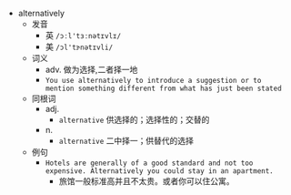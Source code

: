 - alternatively
  - 发音
    - 英 `/ɔːl'tɜːnətɪvlɪ/`
    - 美 `/ɔl'tɝnətɪvli/`
  - 词义
    - adv. 做为选择,二者择一地
    - `You use alternatively to introduce a suggestion or to mention something different from what has just been stated`
  - 同根词
    - adj.
      - `alternative` 供选择的；选择性的；交替的
    - n.
      - `alternative` 二中择一；供替代的选择
  - 例句
    - `Hotels are generally of a good standard and not too expensive. Alternatively you could stay in an apartment.`
      - 旅馆一般标准高并且不太贵。或者你可以住公寓。


